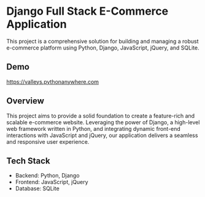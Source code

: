 # Django Full Stack E-Commerce Application

This project is a comprehensive solution for building and managing a robust e-commerce platform using Python, Django, JavaScript, jQuery, and SQLite.

## Demo

https://valleys.pythonanywhere.com

## Overview

This project aims to provide a solid foundation to create a feature-rich and scalable e-commerce website. Leveraging the power of Django, a high-level web framework written in Python, and integrating dynamic front-end interactions with JavaScript and jQuery, our application delivers a seamless and responsive user experience.

## Tech Stack

- Backend: Python, Django
- Frontend: JavaScript, jQuery
- Database: SQLite


